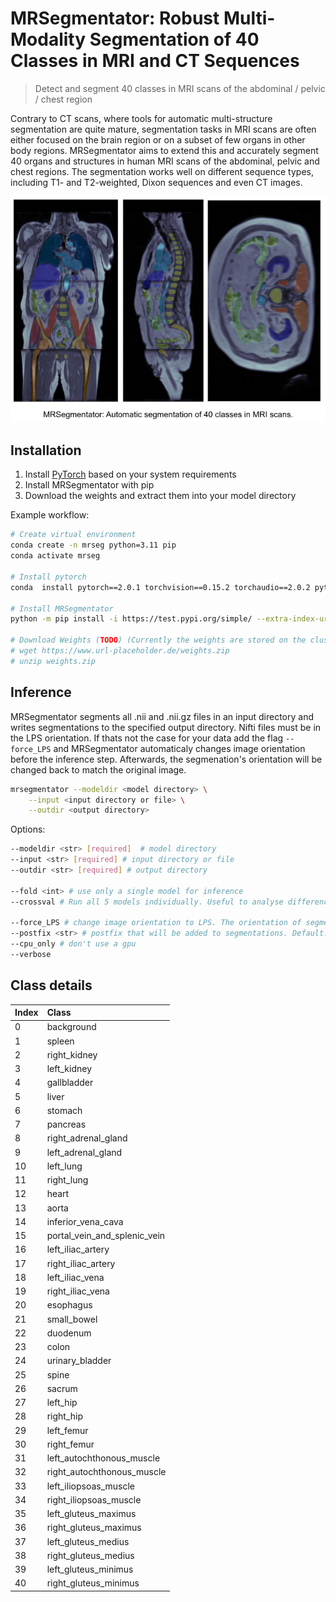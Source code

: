 # MRSegmentator: Robust Multi-Modality Segmentation of 40 Classes in MRI and CT Sequences 
> Detect and segment 40 classes in MRI scans of the abdominal / pelvic / chest region

Contrary to CT scans, where tools for automatic multi-structure segmentation are quite mature, segmentation tasks in MRI scans are often either focused on the brain region or on a subset of few organs in other body regions. MRSegmentator aims to extend this and accurately segment 40 organs and structures in human MRI scans of the abdominal, pelvic and chest regions. The segmentation works well on different sequence types, including T1- and T2-weighted, Dixon sequences and even CT images.

![Sample Image](images/MRSegmentator.png)

## Installation
1. Install [PyTorch](https://pytorch.org/get-started/locally/) based on your system requirements
2. Install MRSegmentator with pip 
3. Download the weights and extract them into your model directory

Example workflow:
```bash
# Create virtual environment
conda create -n mrseg python=3.11 pip
conda activate mrseg

# Install pytorch
conda  install pytorch==2.0.1 torchvision==0.15.2 torchaudio==2.0.2 pytorch-cuda=11.7 -c pytorch -c nvidia

# Install MRSegmentator
python -m pip install -i https://test.pypi.org/simple/ --extra-index-url https://pypi.org/simple mrsegmentator

# Download Weights (TODO) (Currently the weights are stored on the cluster)
# wget https://www.url-placeholder.de/weights.zip
# unzip weights.zip
```

## Inference
MRSegmentator segments all .nii and .nii.gz files in an input directory and writes segmentations to the specified output directory. Nifti files must be in the LPS orientation. If thats not the case for your data add the flag ```--force_LPS``` and MRSegmentator automaticaly changes image orientation before the inference step. Afterwards, the segmenation's orientation will be changed back to match the original image.

```bash
mrsegmentator --modeldir <model directory> \
    --input <input directory or file> \
    --outdir <output directory> 
```

Options:
```bash
--modeldir <str> [required]  # model directory
--input <str> [required] # input directory or file
--outdir <str> [required] # output directory

--fold <int> # use only a single model for inference 
--crossval # Run all 5 models individually. Useful to analyse differences between the models.

--force_LPS # change image orientation to LPS. The orientation of segmentations will be changed back to its original configuration after the inference step 
--postfix <str> # postfix that will be added to segmentations. Default: "seg"
--cpu_only # don't use a gpu
--verbose
```

<!-- |option|required|description|
| :-------- | :-------: |  :------- |
--modeldir \<str> | [required] | model directory | 
--indir <str>  | [required] | input directory | 
--outdir <str>  | [required] | output directory | 
--fold <int> |  |  Only use a single model for segmentations. This accelerates the prediction for the sake of accuracy. | 
--crossval  |  | Run all 5 models individually. Useful to analyse differences between the models. | 
--force_LPS  |  | change image orientation to LPS. The orientation of segmentations will be changed back to its original configuration after the inference step (increases RAM usage) | 
--cpu_only  |  | don't use a gpu |  -->

## Class details

|Index|Class|
| :-------- | :------- |
| 0 | background |
| 1 | spleen |
| 2 | right_kidney |
| 3 | left_kidney |
| 4 | gallbladder |
| 5 | liver |
| 6 | stomach |
| 7 | pancreas |
| 8 | right_adrenal_gland |
| 9 | left_adrenal_gland |
| 10 | left_lung |
| 11 | right_lung |
| 12 | heart |
| 13 | aorta |
| 14 | inferior_vena_cava |
| 15 | portal_vein_and_splenic_vein |
| 16 | left_iliac_artery |
| 17 | right_iliac_artery |
| 18 | left_iliac_vena |
| 19 | right_iliac_vena |
| 20 | esophagus |
| 21 | small_bowel |
| 22 | duodenum |
| 23 | colon |
| 24 | urinary_bladder |
| 25 | spine |
| 26 | sacrum |
| 27 | left_hip |
| 28 | right_hip |
| 29 | left_femur |
| 30 | right_femur |
| 31 | left_autochthonous_muscle |
| 32 | right_autochthonous_muscle |
| 33 | left_iliopsoas_muscle |
| 34 | right_iliopsoas_muscle |
| 35 | left_gluteus_maximus |
| 36 | right_gluteus_maximus |
| 37 | left_gluteus_medius |
| 38 | right_gluteus_medius |
| 39 | left_gluteus_minimus |
| 40 | right_gluteus_minimus |